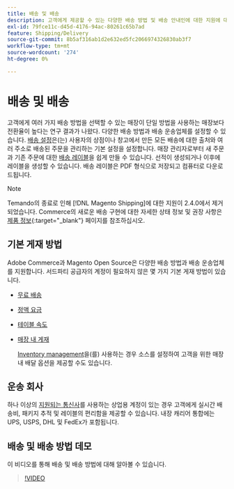 ```yaml
---
title: 배송 및 배송
description: 고객에게 제공할 수 있는 다양한 배송 방법 및 배송 안내인에 대한 지원에 대해 알아보십시오.
exl-id: 79fce11c-d45d-4176-94ac-80261c65b7ad
feature: Shipping/Delivery
source-git-commit: 8b5af316ab1d2e632ed5fc2066974326830ab3f7
workflow-type: tm+mt
source-wordcount: '274'
ht-degree: 0%

---
```


# 배송 및 배송

고객에게 여러 가지 배송 방법을 선택할 수 있는 매장이 단일 방법을 사용하는 매장보다 전환율이 높다는 연구 결과가 나왔다. 다양한 배송 방법과 배송 운송업체를 설정할 수 있습니다. [배송 설정](shipping-settings.md)은(는) 사용자의 상점이나 창고에서 만든 모든 배송에 대한 출처와 여러 주소로 배송된 주문을 관리하는 기본 설정을 설정합니다. 매장 관리자로부터 새 주문과 기존 주문에 대한 [배송 레이블](shipping-labels.md)을 쉽게 만들 수 있습니다. 선적이 생성되거나 이후에 레이블을 생성할 수 있습니다. 배송 레이블은 PDF 형식으로 저장되고 컴퓨터로 다운로드됩니다.

>[!NOTE]
>
>Temando의 종료로 인해 [!DNL Magento Shipping]에 대한 지원이 2.4.0에서 제거되었습니다. Commerce의 새로운 배송 구현에 대한 자세한 상태 정보 및 권장 사항은 [제품 정보](https://business.adobe.com/products/magento/shipping.html){:target=&quot;_blank&quot;} 페이지를 참조하십시오.

## 기본 게재 방법

Adobe Commerce과 Magento Open Source은 다양한 배송 방법과 배송 운송업체를 지원합니다. 서드파티 공급자의 계정이 필요하지 않은 몇 가지 기본 게재 방법이 있습니다.

* [무료 배송](shipping-free.md)

* [정액 요금](shipping-flat-rate.md)

* [테이블 속도](shipping-table-rate.md)

* [매장 내 게재](shipping-in-store-delivery.md)

  [Inventory management](../inventory-management/introduction.md)을(를) 사용하는 경우 소스를 설정하여 고객을 위한 매장 내 배달 옵션을 제공할 수도 있습니다.

## 운송 회사

하나 이상의 [지원되는 통신사](carriers.md)를 사용하는 상업용 계정이 있는 경우 고객에게 실시간 배송비, 패키지 추적 및 레이블의 편리함을 제공할 수 있습니다. 내장 캐리어 통합에는 UPS, USPS, DHL 및 FedEx가 포함됩니다.

## 배송 및 배송 방법 데모

이 비디오를 통해 배송 및 배송 방법에 대해 알아볼 수 있습니다.

>[!VIDEO](https://video.tv.adobe.com/v/343658/?quality=12)
